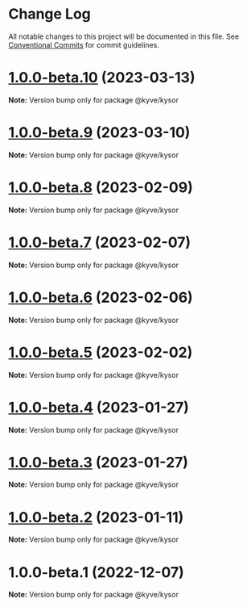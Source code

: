 # Change Log

All notable changes to this project will be documented in this file.
See [Conventional Commits](https://conventionalcommits.org) for commit guidelines.

# [1.0.0-beta.10](https://github.com/KYVENetwork/kyvejs/compare/@kyve/kysor@1.0.0-beta.9...@kyve/kysor@1.0.0-beta.10) (2023-03-13)

**Note:** Version bump only for package @kyve/kysor

# [1.0.0-beta.9](https://github.com/KYVENetwork/kyvejs/compare/@kyve/kysor@1.0.0-beta.8...@kyve/kysor@1.0.0-beta.9) (2023-03-10)

**Note:** Version bump only for package @kyve/kysor

# [1.0.0-beta.8](https://github.com/KYVENetwork/kyvejs/compare/@kyve/kysor@1.0.0-beta.7...@kyve/kysor@1.0.0-beta.8) (2023-02-09)

**Note:** Version bump only for package @kyve/kysor

# [1.0.0-beta.7](https://github.com/KYVENetwork/kyvejs/compare/@kyve/kysor@1.0.0-beta.6...@kyve/kysor@1.0.0-beta.7) (2023-02-07)

**Note:** Version bump only for package @kyve/kysor

# [1.0.0-beta.6](https://github.com/KYVENetwork/kyvejs/compare/@kyve/kysor@1.0.0-beta.5...@kyve/kysor@1.0.0-beta.6) (2023-02-06)

**Note:** Version bump only for package @kyve/kysor

# [1.0.0-beta.5](https://github.com/KYVENetwork/kyvejs/compare/@kyve/kysor@1.0.0-beta.4...@kyve/kysor@1.0.0-beta.5) (2023-02-02)

**Note:** Version bump only for package @kyve/kysor

# [1.0.0-beta.4](https://github.com/KYVENetwork/kyvejs/compare/@kyve/kysor@1.0.0-beta.3...@kyve/kysor@1.0.0-beta.4) (2023-01-27)

**Note:** Version bump only for package @kyve/kysor

# [1.0.0-beta.3](https://github.com/KYVENetwork/kyvejs/compare/@kyve/kysor@1.0.0-beta.2...@kyve/kysor@1.0.0-beta.3) (2023-01-27)

**Note:** Version bump only for package @kyve/kysor

# [1.0.0-beta.2](https://github.com/KYVENetwork/kyvejs/compare/@kyve/kysor@1.0.0-beta.1...@kyve/kysor@1.0.0-beta.2) (2023-01-11)

**Note:** Version bump only for package @kyve/kysor

# 1.0.0-beta.1 (2022-12-07)

**Note:** Version bump only for package @kyve/kysor
